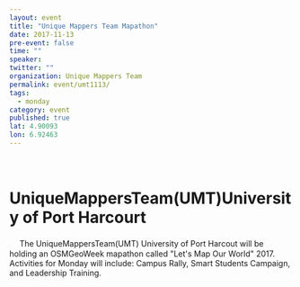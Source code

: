 ```yaml
---
layout: event
title: "Unique Mappers Team Mapathon"
date: 2017-11-13
pre-event: false
time: ""
speaker:
twitter: ""
organization: Unique Mappers Team
permalink: event/umt1113/
tags:
  - monday
category: event
published: true
lat: 4.90093
lon: 6.92463
---
```

　
# UniqueMappersTeam(UMT)University of Port Harcourt
　
The UniqueMappersTeam(UMT) University of Port Harcout will be holding an OSMGeoWeek mapathon called "Let's Map Our World" 2017. Activities for Monday will include: Campus Rally, Smart Students Campaign, and Leadership Training.
